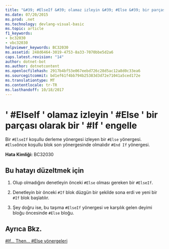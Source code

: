 ```yaml
---
title: "&#39; #ElseIf &#39; olamaz izleyin &#39; #Else &#39; bir parçası olarak bir &#39; #If &#39; engelle"
ms.date: 07/20/2015
ms.prod: .net
ms.technology: devlang-visual-basic
ms.topic: article
f1_keywords:
- bc32030
- vbc32030
helpviewer_keywords: BC32030
ms.assetid: 248d6464-3019-4753-8a33-7070bbe5d2a6
caps.latest.revision: "14"
author: dotnet-bot
ms.author: dotnetcontent
ms.openlocfilehash: 2917b4bf53e067eebd726c28d5ac12a8d0c33ea6
ms.sourcegitcommit: bd1ef61f4bb794b25383d3d72e71041a5ced172e
ms.translationtype: MT
ms.contentlocale: tr-TR
ms.lasthandoff: 10/18/2017
---
```

# <a name="39elseif39-cannot-follow-39else39-as-part-of-an-39if39-block"></a>&#39; #ElseIf &#39; olamaz izleyin &#39; #Else &#39; bir parçası olarak bir &#39; #If &#39; engelle
Bir `#ElseIf` koşullu derleme yönergesi izleyen bir `#Else` yönergesi. `#Else`önce koşullu blok son yönergesinde olmalıdır `#End If` yönergesi.  
  
 **Hata Kimliği:** BC32030  
  
## <a name="to-correct-this-error"></a>Bu hatayı düzeltmek için  
  
1.  Olup olmadığını denetleyin önceki `#Else` olması gereken bir `#ElseIf`.  
  
2.  Denetleyin bir önceki `#If` blok düzgün bir şekilde sona erdi ve yeni bir `#If` blok başlatılır.  
  
3.  Şey doğru ise, bu taşıma `#ElseIf` yönergesi ve karşılık gelen deyimi bloğu öncesinde `#Else` bloğu.  
  
## <a name="see-also"></a>Ayrıca Bkz.  
 [#If... Then... #Else yönergeleri](../../visual-basic/language-reference/directives/if-then-else-directives.md)
